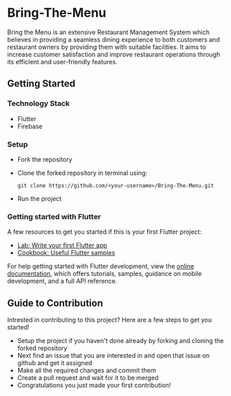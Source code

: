# Bring-The-Menu
Bring the Menu is an extensive Restaurant Management System which believes in providing a seamless dining experience to both customers and restaurant owners by providing them with suitable facilities. It aims to increase customer satisfaction and improve restaurant operations through its efficient and user-friendly features.

## Getting Started
### Technology Stack
- Flutter
- Firebase
### Setup
- Fork the repository
- Clone the forked repository in terminal using:<br>
 
  ``git clone https://github.com/<your-username>/Bring-The-Menu.git ``
  
- Run the project
### Getting started with Flutter
A few resources to get you started if this is your first Flutter project:

- [Lab: Write your first Flutter app](https://docs.flutter.dev/get-started/codelab)
- [Cookbook: Useful Flutter samples](https://docs.flutter.dev/cookbook)

For help getting started with Flutter development, view the
[online documentation](https://docs.flutter.dev/), which offers tutorials,
samples, guidance on mobile development, and a full API reference.

## Guide to Contribution
Intrested in contributing to this project? Here are a few steps to get you started!
- Setup the project if you haven't done already by forking and cloning the forked repository
- Next find an issue that you are interested in and open that issue on github and get it assigned
- Make all the required changes and commit them
- Create a pull request and wait for it to be merged
- Congratulations you just made your first contribution!


